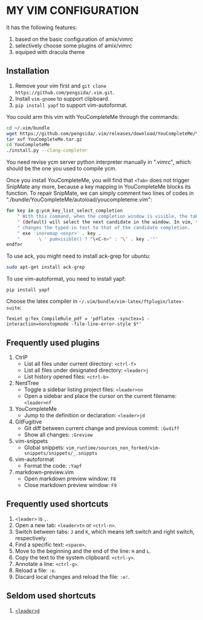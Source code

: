 # MY VIM CONFIGURATION

It has the following features:

1. based on the basic configuration of amix/vimrc
2. selectively choose some plugins of amix/vimrc
3. equiped with dracula theme

## Installation

1. Remove your vim first and `git clone https://github.com/pengsida/.vim.git`.
2. Install `vim-gnome` to support clipboard.
3. `pip install yapf` to support vim-autoformat.

You could arm this vim with YouCompleteMe through the commands:

```bash
cd ~/.vim/bundle
wget https://github.com/pengsida/.vim/releases/download/YouCompleteMe/YouCompleteMe.tar.gz
tar xvf YouCompleteMe.tar.gz
cd YouCompleteMe
./install.py --clang-completer
```

You need revise ycm server python interpreter manually in ".vimrc", which should be the one you used to compile ycm.

Once you install YouCompleteMe, you will find that `<Tab>` does not trigger SnipMate any more, because a key mapping in YouCompleteMe blocks its function. To repair SnipMate, we can simply comment two lines of codes in "./bundle/YouCompleteMe/autoload/youcompleteme.vim":

```bash
for key in g:ycm_key_list_select_completion
    " With this command, when the completion window is visible, the tab key
    " (default) will select the next candidate in the window. In vim, this also
    " changes the typed-in text to that of the candidate completion.
    " exe 'inoremap <expr>' . key .
    "       \ ' pumvisible() ? "\<C-n>" : "\' . key .'"'
endfor
```

To use ack, you might need to install ack-grep for ubuntu:

```bash
sudo apt-get install ack-grep
```

To use vim-autoformat, you need to install yapf:

```
pip install yapf
```

Choose the latex compiler in `~/.vim/bundle/vim-latex/ftplugin/latex-suite`:

```
TexLet g:Tex_CompileRule_pdf = 'pdflatex -synctex=1 -interaction=nonstopmode -file-line-error-style $*'
```

## Frequently used plugins

1. CtrlP
    * List all files under current directory: `<ctrl-f>`
    * List all files under designated directory: `<leader>j`
    * List history opened files: `<ctrl-b>`
2. NerdTree
    * Toggle a sidebar listing project files: `<leader>nn`
    * Open a sidebar and place the cursor on the current filename: `<leader>nf`
3. YouCompleteMe
    * Jump to the definition or declaration: `<leader>jd`
4. GitFugitive
    * Git diff between current change and previous commit: `:Gvdiff`
    * Show all changes: `:Greview`
5. vim-snippets
    * Global snippets: `vim_runtime/sources_non_forked/vim-snippets/snippets/_.snippts`
6. vim-autoformat
    * Format the code: `:Yapf`
7. markdown-preview.vim
    * Open markdown preview window: `F8`
    * Close markdown preview window: `F9`

## Frequently used shortcuts

1. `<leader>` is `,`.
2. Open a new tab: `<leader>tn` or `<ctrl-n>`.
3. Switch between tabs: `J` and `K`, which means left switch and right switch, respectively.
4. Find a specific text: `<space>`.
5. Move to the beginning and the end of the line: `H` and `L`.
6. Copy the text to the system clipboard: `<ctrl-y>`.
7. Annotate a line: `<ctrl-g>`.
8. Reload a file: `:e`.
8. Discard local changes and reload the file: `:e!`.

## Seldom used shortcuts

1. [`<leader>d`](https://stackoverflow.com/questions/11993851/how-to-delete-not-cut-in-vim)
